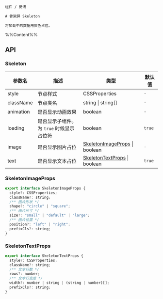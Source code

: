 `````
组件 / 反馈

# 骨架屏 Skeleton

将加载中的数据用灰色占位。
`````

%%Content%%

## API

### Skeleton

|参数名|描述|类型|默认值|
|---|---|---|---|
|style|节点样式|CSSProperties |`-`|
|className|节点类名|string \| string[] |`-`|
|animation|是否显示动画效果|boolean |`-`|
|loading|是否显示子组件。为 `true` 时候显示占位符|boolean |`true`|
|image|是否显示图片占位|[SkeletonImageProps](#skeletonimageprops) \| boolean |`-`|
|text|是否显示文本占位|[SkeletonTextProps](#skeletontextprops) \| boolean |`true`|

### SkeletonImageProps

```js
export interface SkeletonImageProps {
  style?: CSSProperties;
  className?: string;
  /** 图片形状 */
  shape?: "circle" | "square";
  /** 图片尺寸 */
  size?: "small" | "default" | "large";
  /** 图片位置 */
  position?: "left" | "right";
  prefixCls?: string;
}
```

### SkeletonTextProps

```js
export interface SkeletonTextProps {
  style?: CSSProperties;
  className?: string;
  /** 文本行数 */
  rows?: number;
  /** 文本行宽度 */
  width?: number | string | (string | number)[];
  prefixCls?: string;
}
```
